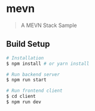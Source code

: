 # mevn

> A MEVN Stack Sample

## Build Setup

``` bash
# Installation
$ npm install # or yarn install

# Run backend server
$ npm run start

# Run frontend client
$ cd client
$ npm run dev
```


